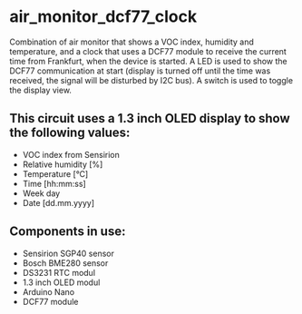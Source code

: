 # air_monitor_dcf77_clock


Combination of air monitor that shows a VOC index, humidity and temperature, and a clock that uses a DCF77 module to receive the current time from Frankfurt, when the device is started. 
A LED is used to show the DCF77 communication at start (display is turned off until the time was received, the signal will be disturbed by I2C bus).
A switch is used to toggle the display view.


This circuit uses a 1.3 inch OLED display to show the following values:
-----------------------------------------------------------------------

- VOC index from Sensirion
- Relative humidity [%]
- Temperature [°C]
- Time [hh:mm:ss]
- Week day
- Date [dd.mm.yyyy]


Components in use:
------------------

- Sensirion SGP40 sensor
- Bosch BME280 sensor
- DS3231 RTC modul
- 1.3 inch OLED modul
- Arduino Nano
- DCF77 module
